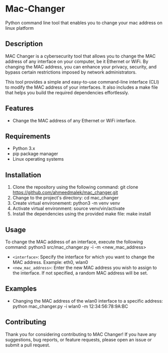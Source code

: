 # Mac-Changer
Python command line tool that enables you to change your mac address on linux platform

## Description

MAC Changer is a cybersecurity tool that allows you to change the MAC address of any interface on your computer, be it Ethernet or WiFi. By changing the MAC address, you can enhance your privacy, security, and bypass certain restrictions imposed by network administrators.

This tool provides a simple and easy-to-use command-line interface (CLI) to modify the MAC address of your interfaces. It also includes a make file that helps you build the required dependencies effortlessly.

## Features

- Change the MAC address of any Ethernet or WiFi interface.

## Requirements

- Python 3.x
- pip package manager
- Linux operating systems

## Installation

1. Clone the repository using the following command:
    git clone https://github.com/ahmeedmalek/mac_changer.git
2. Change to the project's directory:
    cd mac_changer
3. Create virtual environement:
   python3 -m venv venv
4. Activate virtual environment:
   source venv/vin/activate
5. Install the dependencies using the provided make file:
    make install

## Usage

To change the MAC address of an interface, execute the following command:
  python3 src/mac_changer.py -i <interface> -m <new_mac_address>

- `<interface>`: Specify the interface for which you want to change the MAC address. Example: eth0, wlan0
- `<new_mac_address>`: Enter the new MAC address you wish to assign to the interface. If not specified, a random MAC address will be set.

## Examples
- Changing the MAC address of the wlan0 interface to a specific address:
    python mac_changer.py -i wlan0 -m 12:34:56:78:9A:BC

## Contributing
Thank you for considering contributing to MAC Changer! If you have any suggestions, bug reports, or feature requests, please open an issue or submit a pull request.
    

    
    
    
